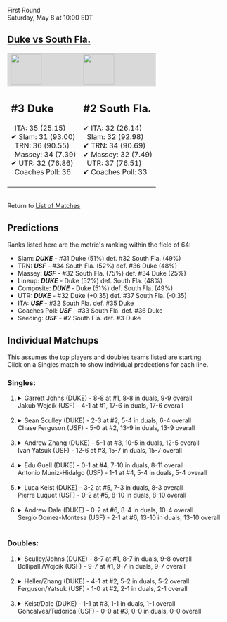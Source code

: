 First Round  
Saturday, May 8 at 10:00 EDT
## [Duke vs South Fla.](https://www.ncaa.com/game/5833371) 

<table><tr style="background-color: #d9d9d9 !important"><td><img src="https://www.ncaa.com/sites/default/files/images/logos/schools/d/duke.70.png" width="70" height="70" /></td><td><img src="https://www.ncaa.com/sites/default/files/images/logos/schools/s/south-fla.70.png" width="70" height="70" /></td></tr><tr>
<td>  

<h2>#3 Duke</h2>  
&nbsp; ITA: 35 (25.15)<br>  
&#10004; Slam: 31 (93.00)<br>  
&nbsp; TRN: 36 (90.55)<br>  
&nbsp; Massey: 34 (7.39)<br>  
&#10004; UTR: 32 (76.86)<br>  
&nbsp; Coaches Poll: 36<br>  
<br>  

</td>
<td>  

<h2>#2 South Fla.</h2>  
&#10004; ITA: 32 (26.14)<br>  
&nbsp; Slam: 32 (92.98)<br>  
&#10004; TRN: 34 (90.69)<br>  
&#10004; Massey: 32 (7.49)<br>  
&nbsp; UTR: 37 (76.51)<br>  
&#10004; Coaches Poll: 33<br>  
<br>  

</td>
</tr></table>  


<br>Return to [List of Matches](../index.md)  

## Predictions  

Ranks listed here are the metric's ranking within the field of 64:  
- Slam: ***DUKE*** - #31 Duke (51%) def. #32 South Fla. (49%)  
- TRN: ***USF*** - #34 South Fla. (52%) def. #36 Duke (48%)  
- Massey: ***USF*** - #32 South Fla. (75%) def. #34 Duke (25%)  
- Lineup: ***DUKE*** - Duke (52%) def. South Fla. (48%)  
- Composite: ***DUKE*** - Duke (51%) def. South Fla. (49%)  
- UTR: ***DUKE*** - #32 Duke (+0.35) def. #37 South Fla. (-0.35)  
- ITA: ***USF*** - #32 South Fla. def. #35 Duke  
- Coaches Poll: ***USF*** - #33 South Fla. def. #36 Duke  
- Seeding: ***USF*** - #2 South Fla. def. #3 Duke  

## Individual Matchups  
This assumes the top players and doubles teams listed are starting.  
Click on a Singles match to show individual predections for each line.  

### Singles:  

<ol>
<li><details>
<summary markdown="span">Garrett Johns (DUKE) - 8-8 at #1, 8-8 in duals, 9-9 overall<br>Jakub Wojcik (USF) - 4-1 at #1, 17-6 in duals, 17-6 overall</summary>
<h4>Predictions</h4><ul>
<li>Slam: <b><i>DUKE</i></b> - Johns (56%) def. Wojcik (44%)</li>  
<li>TRN: <b><i>USF</i></b> - Wojcik (67%) def. Johns (33%)</li>  
<li>Massey: <b><i>USF</i></b> - Wojcik (75%) def. Johns (25%)</li>  
<li>UTR: <b><i>DUKE</i></b> - Johns (76%) def. Wojcik (24%)</li>  
<li>Composite: <b><i>USF</i></b> - Wojcik (52%) def. Johns (48%)</li>  
<li>ITA: <b><i>USF</i></b> - Wojcik (16.76) def. Johns (9.19)</li>  
</ul>
</details>&nbsp;</li>
<li><details>
<summary markdown="span">Sean Sculley (DUKE) - 2-3 at #2, 5-4 in duals, 6-4 overall<br>Chase Ferguson (USF) - 5-0 at #2, 13-9 in duals, 13-9 overall</summary>
<h4>Predictions</h4><ul>
<li>Slam: <b><i>USF</i></b> - Ferguson (73%) def. Sculley (27%)</li>  
<li>TRN: <b><i>USF</i></b> - Ferguson (56%) def. Sculley (44%)</li>  
<li>Massey: <b><i>USF</i></b> - Ferguson (75%) def. Sculley (25%)</li>  
<li>UTR: <b><i>USF</i></b> - Ferguson (53%) def. Sculley (47%)</li>  
<li>Composite: <b><i>USF</i></b> - Ferguson (64%) def. Sculley (36%)</li>  
<li>ITA: <b><i>USF</i></b> - Ferguson (11.90) def. Sculley (3.41)</li>  
</ul>
</details>&nbsp;</li>
<li><details>
<summary markdown="span">Andrew Zhang (DUKE) - 5-1 at #3, 10-5 in duals, 12-5 overall<br>Ivan Yatsuk (USF) - 12-6 at #3, 15-7 in duals, 15-7 overall</summary>
<h4>Predictions</h4><ul>
<li>Slam: <b><i>USF</i></b> - Yatsuk (50%) def. Zhang (50%)</li>  
<li>TRN: <b><i>USF</i></b> - Yatsuk (56%) def. Zhang (44%)</li>  
<li>Massey: <b><i>DUKE</i></b> - Zhang (75%) def. Yatsuk (25%)</li>  
<li>UTR: <b><i>DUKE</i></b> - Zhang (68%) def. Yatsuk (32%)</li>  
<li>Composite: <b><i>DUKE</i></b> - Zhang (58%) def. Yatsuk (42%)</li>  
<li>ITA: <b><i>DUKE</i></b> - Zhang (3.87) def. Yatsuk (2.48)</li>  
</ul>
</details>&nbsp;</li>
<li><details>
<summary markdown="span">Edu Guell (DUKE) - 0-1 at #4, 7-10 in duals, 8-11 overall<br>Antonio Muniz-Hidalgo (USF) - 1-1 at #4, 5-4 in duals, 5-4 overall</summary>
<h4>Predictions</h4><ul>
<li>Slam: <b><i>DUKE</i></b> - Guell (75%) def. Muniz-Hidalgo (25%)</li>  
<li>TRN: <b><i>DUKE</i></b> - Guell (59%) def. Muniz-Hidalgo (41%)</li>  
<li>Massey: <b><i>DUKE</i></b> - Guell (75%) def. Muniz-Hidalgo (25%)</li>  
<li>UTR: <b><i>USF</i></b> - Muniz-Hidalgo (66%) def. Guell (34%)</li>  
<li>Composite: <b><i>DUKE</i></b> - Guell (60%) def. Muniz-Hidalgo (40%)</li>  
<li>ITA: <b><i>DUKE</i></b> - Guell (4.04) def. Muniz-Hidalgo (1.67)</li>  
</ul>
</details>&nbsp;</li>
<li><details>
<summary markdown="span">Luca Keist (DUKE) - 3-2 at #5, 7-3 in duals, 8-3 overall<br>Pierre Luquet (USF) - 0-2 at #5, 8-10 in duals, 8-10 overall</summary>
<h4>Predictions</h4><ul>
<li>Slam: <b><i>DUKE</i></b> - Keist (62%) def. Luquet (38%)</li>  
<li>TRN: <b><i>DUKE</i></b> - Keist (72%) def. Luquet (28%)</li>  
<li>Massey: <b><i>DUKE</i></b> - Keist (75%) def. Luquet (25%)</li>  
<li>UTR: <b><i>USF</i></b> - Luquet (68%) def. Keist (32%)</li>  
<li>Composite: <b><i>DUKE</i></b> - Keist (60%) def. Luquet (40%)</li>  
<li>ITA: <b><i>DUKE</i></b> - Keist (3.16) def. Luquet (1.56)</li>  
</ul>
</details>&nbsp;</li>
<li><details>
<summary markdown="span">Andrew Dale (DUKE) - 0-2 at #6, 8-4 in duals, 10-4 overall<br>Sergio Gomez-Montesa (USF) - 2-1 at #6, 13-10 in duals, 13-10 overall</summary>
<h4>Predictions</h4><ul>
<li>Slam: <b><i>DUKE</i></b> - Dale (53%) def. Gomez-Montesa (47%)</li>  
<li>TRN: <b><i>USF</i></b> - Gomez-Montesa (58%) def. Dale (42%)</li>  
<li>Massey: <b><i>USF</i></b> - Gomez-Montesa (75%) def. Dale (25%)</li>  
<li>UTR: <b><i>DUKE</i></b> - Dale (54%) def. Gomez-Montesa (46%)</li>  
<li>Composite: <b><i>USF</i></b> - Gomez-Montesa (56%) def. Dale (44%)</li>  
<li>ITA: <b><i>DUKE</i></b> - Dale (2.29) def. Gomez-Montesa (1.78)</li>  
</ul>
</details>&nbsp;</li>
</ol>

### Doubles:  

<ol>
<li><details>
<summary markdown="span">Sculley/Johns (DUKE) - 8-7 at #1, 8-7 in duals, 9-8 overall<br>Bollipalli/Wojcik (USF) - 9-7 at #1, 9-7 in duals, 9-7 overall</summary>
<br>Sorry, we don't have any metrics for this match
</details>&nbsp;</li>
<li><details>
<summary markdown="span">Heller/Zhang (DUKE) - 4-1 at #2, 5-2 in duals, 5-2 overall<br>Ferguson/Yatsuk (USF) - 1-0 at #2, 2-1 in duals, 2-1 overall</summary>
<br>Sorry, we don't have any metrics for this match
</details>&nbsp;</li>
<li><details>
<summary markdown="span">Keist/Dale (DUKE) - 1-1 at #3, 1-1 in duals, 1-1 overall<br>Goncalves/Tudorica (USF) - 0-0 at #3, 0-0 in duals, 0-0 overall</summary>
<br>Sorry, we don't have any metrics for this match
</details>&nbsp;</li>
</ol>